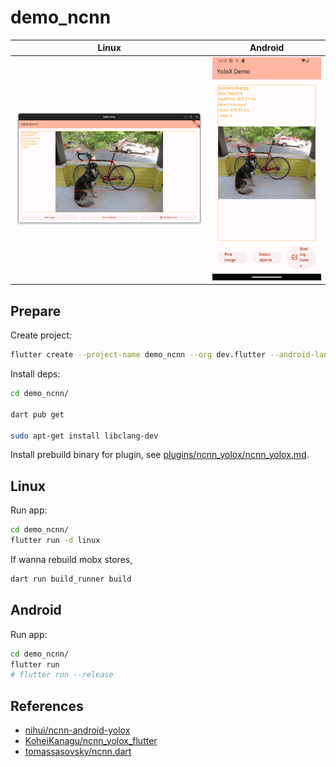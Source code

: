 # demo_ncnn

| Linux | Android |
| - | - |
| ![demo_ncnn](../_img/demo_ncnn.png) | ![demo_ncnn](../_img/demo_ncnn_android.png) |

## Prepare

Create project:

```bash
flutter create --project-name demo_ncnn --org dev.flutter --android-language java --ios-language objc --platforms=android,ios,linux demo_ncnn
```

Install deps:

```bash
cd demo_ncnn/

dart pub get

sudo apt-get install libclang-dev
```

Install prebuild binary for plugin, see [plugins/ncnn_yolox/ncnn_yolox.md](../plugins/ncnn_yolox/ncnn_yolox.md).

<!--
dart pub add ffi path logging image easy_debounce
dart pub add -d ffigen

flutter pub add mobx flutter_mobx provider path_provider
flutter pub add -d build_runner mobx_codegen
-->

## Linux

Run app:

```bash
cd demo_ncnn/
flutter run -d linux
```

If wanna rebuild mobx stores,

```bash
dart run build_runner build
```

## Android

Run app:

```bash
cd demo_ncnn/
flutter run
# flutter run --release
```

## References

- [nihui/ncnn-android-yolox](https://github.com/nihui/ncnn-android-yolox)
- [KoheiKanagu/ncnn_yolox_flutter](https://github.com/KoheiKanagu/ncnn_yolox_flutter)
- [tomassasovsky/ncnn.dart](https://github.com/tomassasovsky/ncnn.dart)
